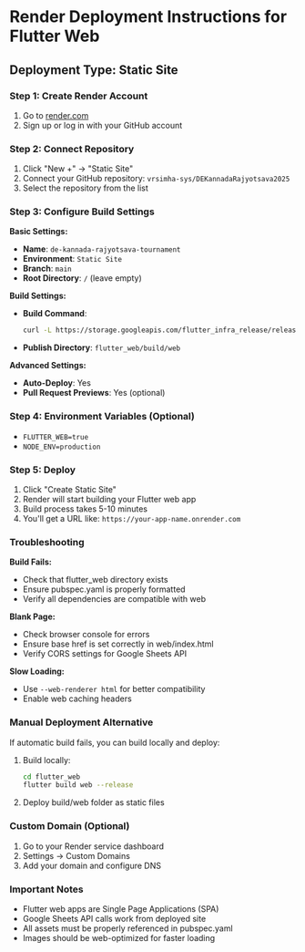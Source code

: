 # Render Deployment Instructions for Flutter Web

## Deployment Type: Static Site

### Step 1: Create Render Account
1. Go to [render.com](https://render.com)
2. Sign up or log in with your GitHub account

### Step 2: Connect Repository
1. Click "New +" → "Static Site"
2. Connect your GitHub repository: `vrsimha-sys/DEKannadaRajyotsava2025`
3. Select the repository from the list

### Step 3: Configure Build Settings

**Basic Settings:**
- **Name**: `de-kannada-rajyotsava-tournament`
- **Environment**: `Static Site`
- **Branch**: `main`
- **Root Directory**: `/` (leave empty)

**Build Settings:**
- **Build Command**: 
  ```bash
  curl -L https://storage.googleapis.com/flutter_infra_release/releases/stable/linux/flutter_linux_3.13.9-stable.tar.xz -o flutter.tar.xz && tar xf flutter.tar.xz && export PATH="$PATH:$PWD/flutter/bin" && flutter config --enable-web && cd flutter_web && flutter pub get && flutter build web --release --web-renderer html
  ```
- **Publish Directory**: `flutter_web/build/web`

**Advanced Settings:**
- **Auto-Deploy**: Yes
- **Pull Request Previews**: Yes (optional)

### Step 4: Environment Variables (Optional)
- `FLUTTER_WEB=true`
- `NODE_ENV=production`

### Step 5: Deploy
1. Click "Create Static Site"
2. Render will start building your Flutter web app
3. Build process takes 5-10 minutes
4. You'll get a URL like: `https://your-app-name.onrender.com`

### Troubleshooting

**Build Fails:**
- Check that flutter_web directory exists
- Ensure pubspec.yaml is properly formatted
- Verify all dependencies are compatible with web

**Blank Page:**
- Check browser console for errors
- Ensure base href is set correctly in web/index.html
- Verify CORS settings for Google Sheets API

**Slow Loading:**
- Use `--web-renderer html` for better compatibility
- Enable web caching headers

### Manual Deployment Alternative

If automatic build fails, you can build locally and deploy:

1. Build locally:
   ```bash
   cd flutter_web
   flutter build web --release
   ```

2. Deploy build/web folder as static files

### Custom Domain (Optional)
1. Go to your Render service dashboard
2. Settings → Custom Domains
3. Add your domain and configure DNS

### Important Notes
- Flutter web apps are Single Page Applications (SPA)
- Google Sheets API calls work from deployed site
- All assets must be properly referenced in pubspec.yaml
- Images should be web-optimized for faster loading